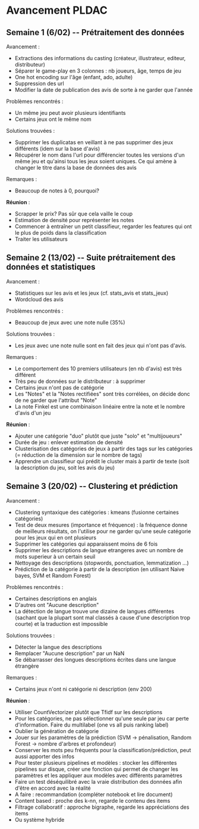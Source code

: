 # Avancement PLDAC

## Semaine 1 (6/02) -- Prétraitement des données

Avancement :
- Extractions des informations du casting (créateur, illustrateur, editeur, distributeur)
- Séparer le game-play en 3 colonnes : nb joueurs, âge, temps de jeu
- One hot encoding sur l'âge (enfant, ado, adulte)
- Suppression des url
- Modifier la date de publication des avis de sorte à ne garder que l'année

Problèmes rencontrés :
- Un même jeu peut avoir plusieurs identifiants
- Certains jeux ont le même nom

Solutions trouvées :
- Supprimer les duplicatas en veillant à ne pas supprimer des jeux différents (idem sur la base d'avis)
- Récupérer le nom dans l'url pour différencier toutes les versions d'un même jeu et qu'ainsi tous les jeux soient uniques. Ce qui amène à changer le titre dans la base de données des avis

Remarques :
- Beaucoup de notes à 0, pourquoi?

**Réunion** :
- Scrapper le prix? Pas sûr que cela vaille le coup
- Estimation de densité pour représenter les notes
- Commencer à entraîner un petit classifieur, regarder les features qui ont le plus de poids dans la classification
- Traiter les utilisateurs

## Semaine 2 (13/02) -- Suite prétraitement des données et statistiques
Avancement :
- Statistiques sur les avis et les jeux (cf. stats_avis et stats_jeux)
- Wordcloud des avis

Problèmes rencontrés :
- Beaucoup de jeux avec une note nulle (35%)

Solutions trouvées :
- Les jeux avec une note nulle sont en fait des jeux qui n'ont pas d'avis. 

Remarques :
- Le comportement des 10 premiers utilisateurs (en nb d'avis) est très différent
- Très peu de données sur le distributeur : à supprimer
- Certains jeux n'ont pas de catégorie
- Les "Notes" et la "Notes rectifiées" sont très corrélées, on décide donc de ne garder que l'attribut "Note"
- La note Finkel est une combinaison linéaire entre la note et le nombre d'avis d'un jeu

**Réunion** :
- Ajouter une catégorie "duo" plutôt que juste "solo" et "multijoueurs"
- Durée de jeu : enlever estimation de densité
- Clusterisation des catégories de jeux à partir des tags sur les catégories (= réduction de la dimension sur le nombre de tags)
- Apprendre un classifieur qui prédit le cluster mais à partir de texte (soit la description du jeu, soit les avis du jeu)


## Semaine 3 (20/02) -- Clustering et prédiction
Avancement :
- Clustering syntaxique des catégories : kmeans (fusionne certaines catégories)
- Test de deux mesures (importance et fréquence) : la fréquence donne de meilleurs résultats, on l'utilise pour ne garder qu'une seule catégorie pour les jeux qui en ont plusieurs
- Supprimer les catégories qui apparaissent moins de 6 fois
- Supprimer les descriptions de langue etrangeres avec un nombre de mots superieur à un certain seuil
- Nettoyage des descriptions (stopwords, ponctuation, lemmatization ...)
- Prédiction de la catégorie à partir de la description (en utilisant Naive bayes, SVM et Random Forest)

Problèmes rencontrés :
- Certaines descriptions en anglais
- D'autres ont "Aucune description"
- La détection de langue trouve une dizaine de langues différentes (sachant que la plupart sont mal classés à cause d'une description trop courte) et la traduction est impossible

Solutions trouvées :
- Détecter la langue des descriptions
- Remplacer "Aucune description" par un NaN
- Se débarrasser des longues descriptions écrites dans une langue étrangère

Remarques :
- Certains jeux n'ont ni catégorie ni description (env 200)

**Réunion** :
- Utiliser CountVectorizer plutôt que Tfidf sur les descriptions
- Pour les catégories, ne pas sélectionner qu'une seule par jeu car perte d'information. Faire du multilabel (one vs all puis ranking label)
- Oublier la génération de catégorie
- Jouer sur les paramètres de la prédiction (SVM -> pénalisation, Random Forest -> nombre d'arbres et profondeur)
- Conserver les mots peu fréquents pour la classification/prédiction, peut aussi apporter des infos
- Pour tester plusieurs pipelines et modèles : stocker les différentes pipelines sur disque, créer une fonction qui permet de changer les paramètres et les appliquer aux modèles avec différents paramètres
- Faire un test déséquilibré avec la vraie distribution des données afin d'être en accord avec la réalité
- A faire : recommandation (compléter notebook et lire document)
- Content based : proche des k-nn, regarde le contenu des items
- Filtrage collaboratif : approche bigraphe, regarde les appréciations des items
- Ou système hybride



